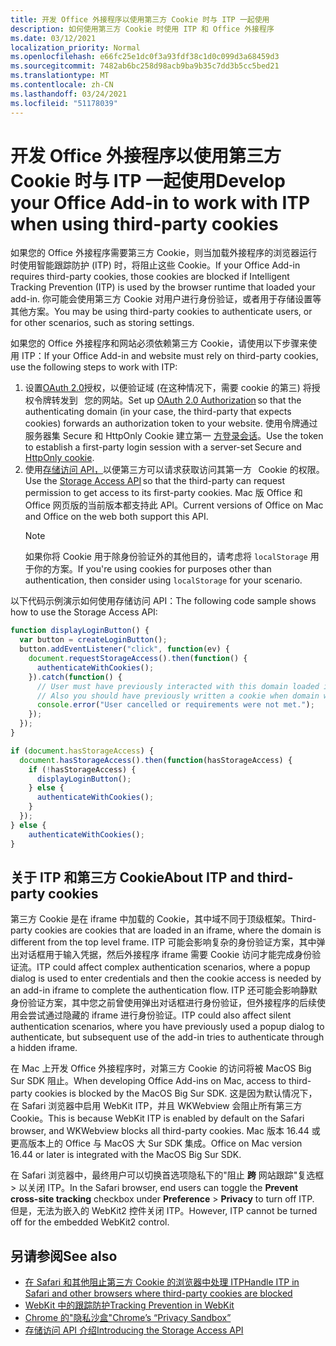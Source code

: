 ```yaml
---
title: 开发 Office 外接程序以使用第三方 Cookie 时与 ITP 一起使用
description: 如何使用第三方 Cookie 时使用 ITP 和 Office 外接程序
ms.date: 03/12/2021
localization_priority: Normal
ms.openlocfilehash: e66fc25e1dc0f3a93fdf38c1d0c099d3a68459d3
ms.sourcegitcommit: 7482ab6bc258d98acb9ba9b35c7dd3b5cc5bed21
ms.translationtype: MT
ms.contentlocale: zh-CN
ms.lasthandoff: 03/24/2021
ms.locfileid: "51178039"
---
```

# <a name="develop-your-office-add-in-to-work-with-itp-when-using-third-party-cookies"></a><span data-ttu-id="9671d-103">开发 Office 外接程序以使用第三方 Cookie 时与 ITP 一起使用</span><span class="sxs-lookup"><span data-stu-id="9671d-103">Develop your Office Add-in to work with ITP when using third-party cookies</span></span>

<span data-ttu-id="9671d-104">如果您的 Office 外接程序需要第三方 Cookie，则当加载外接程序的浏览器运行时使用智能跟踪防护 (ITP) 时，将阻止这些 Cookie。</span><span class="sxs-lookup"><span data-stu-id="9671d-104">If your Office Add-in requires third-party cookies, those cookies are blocked if Intelligent Tracking Prevention (ITP) is used by the browser runtime that loaded your add-in.</span></span> <span data-ttu-id="9671d-105">你可能会使用第三方 Cookie 对用户进行身份验证，或者用于存储设置等其他方案。</span><span class="sxs-lookup"><span data-stu-id="9671d-105">You may be using third-party cookies to authenticate users, or for other scenarios, such as storing settings.</span></span>

<span data-ttu-id="9671d-106">如果您的 Office 外接程序和网站必须依赖第三方 Cookie，请使用以下步骤来使用 ITP：</span><span class="sxs-lookup"><span data-stu-id="9671d-106">If your Office Add-in and website must rely on third-party cookies, use the following steps to work with ITP:</span></span>

1. <span data-ttu-id="9671d-107">设置[OAuth 2.0](https://tools.ietf.org/html/rfc6749)授权，以便验证域 (在这种情况下，需要 cookie 的第三) 将授权令牌转发到   您的网站。</span><span class="sxs-lookup"><span data-stu-id="9671d-107">Set up [OAuth 2.0 Authorization](https://tools.ietf.org/html/rfc6749) so that the authenticating domain (in your case, the third-party that expects cookies) forwards an authorization token to your website.</span></span> <span data-ttu-id="9671d-108">使用令牌通过服务器集 Secure 和 HttpOnly Cookie 建立第一 [方登录会话](https://developer.mozilla.org/en-US/docs/Web/HTTP/Cookies#Secure_and_HttpOnly_cookies)。</span><span class="sxs-lookup"><span data-stu-id="9671d-108">Use the token to establish a first-party login session with a server-set Secure and [HttpOnly cookie](https://developer.mozilla.org/en-US/docs/Web/HTTP/Cookies#Secure_and_HttpOnly_cookies).</span></span>
2. <span data-ttu-id="9671d-109">使用[存储访问 API，](https://webkit.org/blog/8124/introducing-storage-access-api/)以便第三方可以请求获取访问其第一方   Cookie 的权限。</span><span class="sxs-lookup"><span data-stu-id="9671d-109">Use the [Storage Access API](https://webkit.org/blog/8124/introducing-storage-access-api/) so that the third-party can request permission to get access to its first-party cookies.</span></span> <span data-ttu-id="9671d-110">Mac 版 Office 和 Office 网页版的当前版本都支持此 API。</span><span class="sxs-lookup"><span data-stu-id="9671d-110">Current versions of Office on Mac and Office on the web both support this API.</span></span>
    > [!NOTE]
    > <span data-ttu-id="9671d-111">如果你将 Cookie 用于除身份验证外的其他目的，请考虑将 `localStorage` 用于你的方案。</span><span class="sxs-lookup"><span data-stu-id="9671d-111">If you're using cookies for purposes other than authentication, then consider using `localStorage` for your scenario.</span></span>

<span data-ttu-id="9671d-112">以下代码示例演示如何使用存储访问 API：</span><span class="sxs-lookup"><span data-stu-id="9671d-112">The following code sample shows how to use the Storage Access API:</span></span>

```javascript
function displayLoginButton() {
  var button = createLoginButton();
  button.addEventListener("click", function(ev) {
    document.requestStorageAccess().then(function() {
      authenticateWithCookies(); 
    }).catch(function() {
      // User must have previously interacted with this domain loaded in a top frame
      // Also you should have previously written a cookie when domain was loaded in the top frame
      console.error("User cancelled or requirements were not met.");
    });
  });
}

if (document.hasStorageAccess) { 
  document.hasStorageAccess().then(function(hasStorageAccess) { 
    if (!hasStorageAccess) { 
      displayLoginButton(); 
    } else { 
      authenticateWithCookies(); 
    } 
  }); 
} else { 
    authenticateWithCookies(); 
} 
```

## <a name="about-itp-and-third-party-cookies"></a><span data-ttu-id="9671d-113">关于 ITP 和第三方 Cookie</span><span class="sxs-lookup"><span data-stu-id="9671d-113">About ITP and third-party cookies</span></span>

<span data-ttu-id="9671d-114">第三方 Cookie 是在 iframe 中加载的 Cookie，其中域不同于顶级框架。</span><span class="sxs-lookup"><span data-stu-id="9671d-114">Third-party cookies are cookies that are loaded in an iframe, where the domain is different from the top level frame.</span></span> <span data-ttu-id="9671d-115">ITP 可能会影响复杂的身份验证方案，其中弹出对话框用于输入凭据，然后外接程序 iframe 需要 Cookie 访问才能完成身份验证流。</span><span class="sxs-lookup"><span data-stu-id="9671d-115">ITP could affect complex authentication scenarios, where a popup dialog is used to enter credentials and then the cookie access is needed by an add-in iframe to complete the authentication flow.</span></span> <span data-ttu-id="9671d-116">ITP 还可能会影响静默身份验证方案，其中您之前曾使用弹出对话框进行身份验证，但外接程序的后续使用会尝试通过隐藏的 iframe 进行身份验证。</span><span class="sxs-lookup"><span data-stu-id="9671d-116">ITP could also affect silent authentication scenarios, where you have previously used a popup dialog to authenticate, but subsequent use of the add-in tries to authenticate through a hidden iframe.</span></span>

<span data-ttu-id="9671d-117">在 Mac 上开发 Office 外接程序时，对第三方 Cookie 的访问将被 MacOS Big Sur SDK 阻止。</span><span class="sxs-lookup"><span data-stu-id="9671d-117">When developing Office Add-ins on Mac, access to third-party cookies is blocked by the MacOS Big Sur SDK.</span></span> <span data-ttu-id="9671d-118">这是因为默认情况下，在 Safari 浏览器中启用 WebKit ITP，并且 WKWebview 会阻止所有第三方 Cookie。</span><span class="sxs-lookup"><span data-stu-id="9671d-118">This is because WebKit ITP is enabled by default on the Safari browser, and WKWebview blocks all third-party cookies.</span></span> <span data-ttu-id="9671d-119">Mac 版本 16.44 或更高版本上的 Office 与 MacOS 大 Sur SDK 集成。</span><span class="sxs-lookup"><span data-stu-id="9671d-119">Office on Mac version 16.44 or later is integrated with the MacOS Big Sur SDK.</span></span>

<span data-ttu-id="9671d-120">在 Safari 浏览器中，最终用户可以切换首选项隐私下的"阻止 **跨** 网站跟踪"复选框  >  以关闭 ITP。</span><span class="sxs-lookup"><span data-stu-id="9671d-120">In the Safari browser, end users can toggle the **Prevent cross-site tracking** checkbox under **Preference** > **Privacy** to turn off ITP.</span></span> <span data-ttu-id="9671d-121">但是，无法为嵌入的 WebKit2 控件关闭 ITP。</span><span class="sxs-lookup"><span data-stu-id="9671d-121">However, ITP cannot be turned off for the embedded WebKit2 control.</span></span>

## <a name="see-also"></a><span data-ttu-id="9671d-122">另请参阅</span><span class="sxs-lookup"><span data-stu-id="9671d-122">See also</span></span>

- [<span data-ttu-id="9671d-123">在 Safari 和其他阻止第三方 Cookie 的浏览器中处理 ITP</span><span class="sxs-lookup"><span data-stu-id="9671d-123">Handle ITP in Safari and other browsers where third-party cookies are blocked</span></span>](/azure/active-directory/develop/reference-third-party-cookies-spas)
- [<span data-ttu-id="9671d-124">WebKit 中的跟踪防护</span><span class="sxs-lookup"><span data-stu-id="9671d-124">Tracking Prevention in WebKit</span></span>](https://webkit.org/tracking-prevention/)
- [<span data-ttu-id="9671d-125">Chrome 的"隐私沙盒"</span><span class="sxs-lookup"><span data-stu-id="9671d-125">Chrome’s “Privacy Sandbox”</span></span>](https://blog.chromium.org/2020/01/building-more-private-web-path-towards.html)
- [<span data-ttu-id="9671d-126">存储访问 API 介绍</span><span class="sxs-lookup"><span data-stu-id="9671d-126">Introducing the Storage Access API</span></span>](https://blogs.windows.com/msedgedev/2020/07/08/introducing-storage-access-api/)